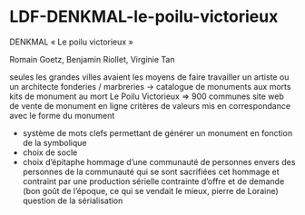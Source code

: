 LDF-DENKMAL-le-poilu-victorieux
===============================

DENKMAL « Le poilu victorieux »

Romain Goetz, Benjamin Riollet, Virginie Tan

seules les grandes villes avaient les moyens de faire travailler un artiste ou un architecte 
fonderies / marbreries
-> catalogue de monuments aux morts
kits de monument au mort
Le Poilu Victorieux => 900 communes
site web de vente de monument en ligne
critères de valeurs mis en correspondance avec le forme du monument
+ système de mots clefs permettant de générer un monument en fonction de la symbolique
+ choix de socle
+ choix d’épitaphe
hommage d’une communauté de personnes envers des personnes de la communauté qui se sont sacrifiées
cet hommage et contraint par une production sérielle
contrainte d’offre et de demande (bon goût de l’époque, ce qui se vendait le mieux, pierre de Loraine)
question de la sérialisation
